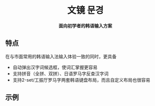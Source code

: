 <h1 align="center">文镜 문경</h1>
<h4 align="center">面向初学者的韩语输入方案</h6>

## 特点
在与市面常用的韩语输入法输入体验一致的同时，更具备

- 自动弹出汉字词候选框，使词汇掌握更容易
- 支持拼音（全拼、双拼）、日语罗马字反查汉字词
- 支持2-set/工振厅罗马字两套韩语键盘布局，而且自定义布局也很容易

## 示例
